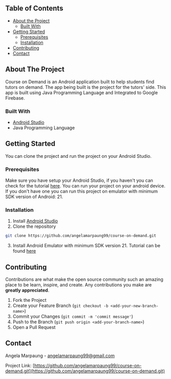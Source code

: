 <!-- TABLE OF CONTENTS -->
## Table of Contents

* [About the Project](#about-the-project)
  * [Built With](#built-with)
* [Getting Started](#getting-started)
  * [Prerequisites](#prerequisites)
  * [Installation](#installation)
* [Contributing](#contributing)
* [Contact](#contact)



<!-- ABOUT THE PROJECT -->
## About The Project

Course on Demand is an Android application built to help students find tutors on demand. The app being built is the project for the tutors' side.
This app is built using Java Programming Language and Integrated to Google Firebase.



### Built With
* [Android Studio](https://developer.android.com/studio)
* Java Programming Language


<!-- GETTING STARTED -->
## Getting Started

You can clone the project and run the project on your Android Studio. 


### Prerequisites

Make sure you have setup your Android Studio, if you haven't you can check for the tutorial [here](https://www.infoworld.com/article/3095406/android-studio-for-beginners-part-1-installation-and-setup.html).
You can run your project on your android device. If you don't have one you can run this project on emulator with minimum SDK version of Android: 21.

### Installation

1. Install [Android Studio](https://developer.android.com/studio)
2. Clone the repository
```sh
git clone https://github.com/angelamarpaung99/course-on-demand.git
```
3. Install Android Emulator with minimum SDK version 21. Tutorial can be found [here](https://www.infoworld.com/article/3095406/android-studio-for-beginners-part-1-installation-and-setup.html)


<!-- CONTRIBUTING -->
## Contributing

Contributions are what make the open source community such an amazing place to be learn, inspire, and create. Any contributions you make are **greatly appreciated**.

1. Fork the Project
2. Create your Feature Branch (`git checkout -b <add-your-new-branch-name>`)
3. Commit your Changes (`git commit -m 'commit message'`)
4. Push to the Branch (`git push origin <add-your-branch-name>`)
5. Open a Pull Request


<!-- CONTACT -->
## Contact

Angela Marpaung - angelamarpaung99@gmail.com

Project Link: [https://github.com/angelamarpaung99/course-on-demand.git](https://github.com/angelamarpaung99/course-on-demand.git)
